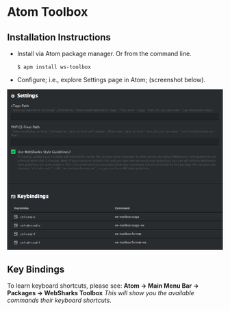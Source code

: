 # Atom Toolbox

## Installation Instructions

- Install via Atom package manager. Or from the command line.

  ```
  $ apm install ws-toolbox
  ```

- Configure; i.e., explore Settings page in Atom; (screenshot below).

![](assets/settings.png)


## Key Bindings

To learn keyboard shortcuts, please see:
**Atom → Main Menu Bar → Packages → WebSharks Toolbox**
_This will show you the available commands their keyboard shortcuts._
